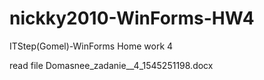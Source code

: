 # nickky2010-WinForms-HW4
ITStep(Gomel)-WinForms Home work 4

read file Domasnee_zadanie__4_1545251198.docx
